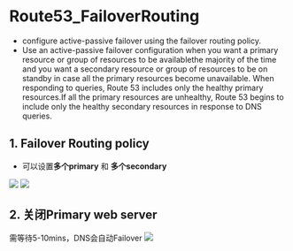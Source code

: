 # Route53_FailoverRouting
-  configure active-passive failover using the failover routing policy. 
- Use an active-passive failover configuration when you want a primary resource or group of resources to be availablethe majority of the time and you want a secondary resource or group of resources to be on standby in case all the primary resources become unavailable. When responding to queries, Route 53 includes only the healthy primary resources.If all the primary resources are unhealthy, Route 53 begins to include only the healthy secondary resources in response to DNS queries.

## 1. Failover Routing policy
- 可以设置**多个primary** 和 **多个secondary**

![](https://i.loli.net/2019/07/09/5d242e3e421f690469.png)
![](https://i.loli.net/2019/07/09/5d2430534a50667570.png)

## 2. 关闭Primary web server
需等待5-10mins，DNS会自动Failover
![](https://i.loli.net/2019/07/09/5d242fd057a8752445.png)
